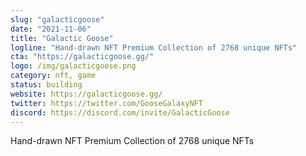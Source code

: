 ```yaml
---
slug: "galacticgoose"
date: "2021-11-06"
title: "Galactic Goose"
logline: "Hand-drawn NFT Premium Collection of 2768 unique NFTs"
cta: "https://galacticgoose.gg/"
logo: /img/galacticgoose.png
category: nft, game
status: building
website: https://galacticgoose.gg/
twitter: https://twitter.com/GooseGalaxyNFT
discord: https://discord.com/invite/GalacticGoose
---
```


Hand-drawn NFT Premium Collection of 2768 unique NFTs

